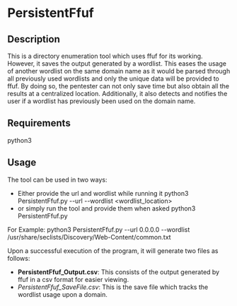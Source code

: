 # PersistentFfuf
## Description
This is a directory enumeration tool which uses ffuf for its working. However, it saves the output generated by a wordlist. This eases the usage of another wordlist on the same domain name as it would be parsed through all previously used wordlists and only the unique data will be provided to ffuf. By doing so, the pentester can not only save time but also obtain all the results at a centralized location. Additionally, it also detects and notifies the user if a wordlist has previously been used on the domain name.

## Requirements
python3

## Usage
The tool can be used in two ways:
- Either provide the url and wordlist while running it
python3 PersistentFfuf.py --url <URL> --wordlist <wordlist_location>
- or simply run the tool and provide them when asked
python3 PersistentFfuf.py

For Example: python3 PersistentFfuf.py --url 0.0.0.0 --wordlist /usr/share/seclists/Discovery/Web-Content/common.txt

Upon a successful execution of the program, it will generate two files as follows:
- **PersistentFfuf_Output.csv**: This consists of the output generated by ffuf in a csv format for easier viewing.
- *PersistentFfuf_SaveFile.csv*: This is the save file which tracks the wordlist usage upon a domain.
